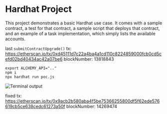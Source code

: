 # Hardhat Project

This project demonstrates a basic Hardhat use case. It comes with a sample contract, a test for that contract, a sample script that deploys that contract, and an example of a task implementation, which simply lists the available accounts.

last `submitContractUpgrade()` tx:  https://etherscan.io/tx/0xd45111d7c22a4ba4a1cd110c8224859000fcb0cd5cefd02bd40434ac42a07be6
blockNumber: 13818843

```shell
export ALCHEMY_API=".."
npm i
npx hardhat run poc.js
```

![Terminal output](./terminal.png "poc")

fixed tx: https://etherscan.io/tx/0x9acb2b580aba4f5be75366255800df5f62ede576619cb5ce638cedc61273a50f
blockNumber: 14269474